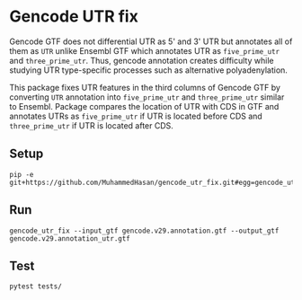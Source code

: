 # Gencode UTR fix

Gencode GTF does not differential UTR as 5' and 3' UTR but annotates all of them as `UTR` unlike Ensembl GTF which annotates UTR as `five_prime_utr` and `three_prime_utr`. Thus, gencode annotation creates difficulty while studying UTR type-specific processes such as alternative polyadenylation.

This package fixes UTR features in the third columns of Gencode GTF by converting `UTR` annotation into  `five_prime_utr` and `three_prime_utr` similar to Ensembl. Package compares the location of UTR with CDS in GTF and annotates UTRs as `five_prime_utr` if UTR is located before CDS and `three_prime_utr` if UTR is located after CDS.

## Setup


```shell
pip -e git+https://github.com/MuhammedHasan/gencode_utr_fix.git#egg=gencode_utr_fix
```


## Run

```shell
gencode_utr_fix --input_gtf gencode.v29.annotation.gtf --output_gtf gencode.v29.annotation_utr.gtf
```


## Test
```
pytest tests/
```
